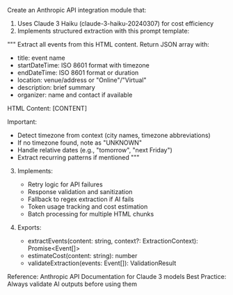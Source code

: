Create an Anthropic API integration module that:

1. Uses Claude 3 Haiku (claude-3-haiku-20240307) for cost efficiency
2. Implements structured extraction with this prompt template:

"""
Extract all events from this HTML content. Return JSON array with:
- title: event name
- startDateTime: ISO 8601 format with timezone
- endDateTime: ISO 8601 format or duration
- location: venue/address or "Online"/"Virtual"
- description: brief summary
- organizer: name and contact if available

HTML Content:
[CONTENT]

Important:
- Detect timezone from context (city names, timezone abbreviations)
- If no timezone found, note as "UNKNOWN"
- Handle relative dates (e.g., "tomorrow", "next Friday")
- Extract recurring patterns if mentioned
"""

3. Implements:
   - Retry logic for API failures
   - Response validation and sanitization
   - Fallback to regex extraction if AI fails
   - Token usage tracking and cost estimation
   - Batch processing for multiple HTML chunks

4. Exports:
   - extractEvents(content: string, context?: ExtractionContext): Promise<Event[]>
   - estimateCost(content: string): number
   - validateExtraction(events: Event[]): ValidationResult

Reference: Anthropic API Documentation for Claude 3 models
Best Practice: Always validate AI outputs before using them
